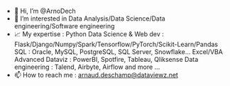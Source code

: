 - 👋 Hi, I’m @ArnoDech
- 👀 I’m interested in Data Analysis/Data Science/Data engineering/Software engineering
- 📈 My expertise : Python Data Science & Web dev : Flask/Django/Numpy/Spark/Tensorflow/PyTorch/Scikit-Learn/Pandas
                      SQL : Oracle, MySQL, PostgreSQL, SQL Server, Snowflake...
                      Excel/VBA Advanced
                      Dataviz : PowerBI, Spotfire, Tableau, Qliksense
                      Data engineering : Talend, Airbyte, Airflow
                      and more ...
- 📫 How to reach me : arnaud.deschamp@dataviewz.net
